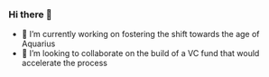 ### Hi there 👋
- 🔭 I’m currently working on fostering the shift towards the age of Aquarius
- 👯 I’m looking to collaborate on the build of a VC fund that would accelerate the process

<!--
**Auhrion/Auhrion** is a ✨ _special_ ✨ repository because its `README.md` (this file) appears on your GitHub profile.

Here are some ideas to get you started:

- 🌱 I’m currently learning ...
- 🤔 I’m looking for help with ...
- 💬 Ask me about ...
- 📫 How to reach me: ...
- 😄 Pronouns: ...
- ⚡ Fun fact: ...
-->
